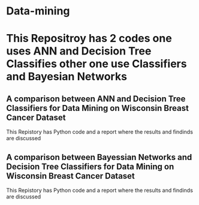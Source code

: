 # Data-mining
# This Repositroy has 2 codes one uses ANN and Decision Tree Classifies other one use Classifiers and Bayesian Networks

## A comparison between ANN and Decision Tree Classifiers for Data Mining on Wisconsin Breast Cancer Dataset
 This Repistory has Python code and a report where the results and findinds are discussed 

## A comparison between Bayessian Networks and Decision Tree Classifiers for Data Mining on Wisconsin Breast Cancer Dataset
 This Repistory has Python code and a report where the results and findinds are discussed 
